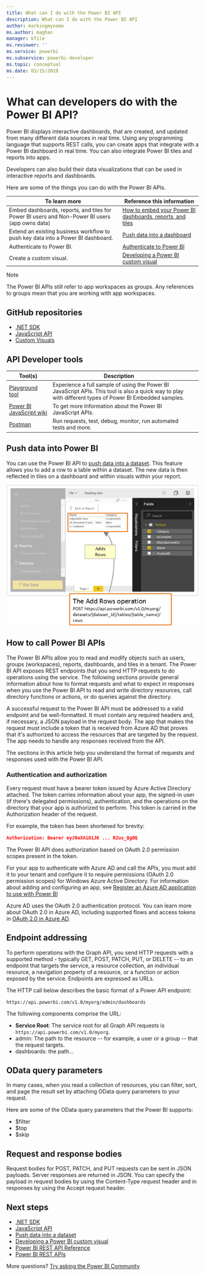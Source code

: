 ```yaml
---
title: What can I do with the Power BI API
description: What can I do with the Power BI API
author: markingmyname
ms.author: maghan
manager: kfile
ms.reviewer: ''
ms.service: powerbi
ms.subservice: powerbi-developer
ms.topic: conceptual
ms.date: 03/15/2019
---
```


# What can developers do with the Power BI API?

Power BI displays interactive dashboards, that are created, and updated from many different data sources in real time. Using any programming language that supports REST calls, you can create apps that integrate with a Power BI dashboard in real time. You can also integrate Power BI tiles and reports into apps.

Developers can also build their data visualizations that can be used in interactive reports and dashboards.

Here are some of the things you can do with the Power BI APIs.

| **To learn more** | **Reference this information** |
| --- | --- |
| Embed dashboards, reports, and tiles for Power BI users and Non-Power BI users (app owns data) |[How to embed your Power BI dashboards, reports, and tiles](embedding-content.md) |
| Extend an existing business workflow to push key data into a Power BI dashboard. |[Push data into a dashboard](walkthrough-push-data.md) |
| Authenticate to Power BI. |[Authenticate to Power BI](get-azuread-access-token.md) |
| Create a custom visual. |[Developing a Power BI custom visual](custom-visual-develop-tutorial.md) |

> [!NOTE]
> The Power BI APIs still refer to app workspaces as groups. Any references to groups mean that you are working with app workspaces.

## GitHub repositories

* [.NET SDK](https://github.com/Microsoft/PowerBI-CSharp)
* [JavaScript API](https://github.com/Microsoft/PowerBI-JavaScript)
* [Custom Visuals](https://github.com/Microsoft/PowerBI-visuals)

## API Developer tools

| Tool(s) | Description |  |  |
|-------------------------|---------------------------------------------------------------------------------------------------------------------------------------------------|---|---|
| [Playground tool](https://microsoft.github.io/PowerBI-JavaScript/demo) | Experience a full sample of using the Power BI JavaScript APIs. This tool is also a quick way to play with different types of Power BI Embedded samples. |  |  |
| [Power BI JavaScript wiki](https://github.com/Microsoft/powerbi-javascript/wiki) | To get more Information about the Power BI JavaScript APIs. |  |  |
| [Postman](https://www.getpostman.com/) | Run requests, test, debug, monitor, run automated tests and more. |

## Push data into Power BI

You can use the Power BI API to [push data into a dataset](walkthrough-push-data.md). This feature allows you to add a row to a table within a dataset. The new data is then reflected in tiles on a dashboard and within visuals within your report.

![Push data sample](media/what-can-you-do/powerbi-push-data.png)

## How to call Power BI APIs

The Power BI APIs allow you to read and modify objects such as users, groups (workspaces), reports, dashboards, and tiles in a tenant. The Power BI API exposes REST endpoints that you send HTTP requests to do operations using the service. The following sections provide general information about how to format requests and what to expect in responses when you use the Power BI API to read and write directory resources, call directory functions or actions, or do queries against the directory.

A successful request to the Power BI API must be addressed to a valid endpoint and be well-formatted. It must contain any required headers and, if necessary, a JSON payload in the request body. The app that makes the request must include a token that is received from Azure AD that proves that it's authorized to access the resources that are targeted by the request. The app needs to handle any responses received from the API.

The sections in this article help you understand the format of requests and responses used with the Power BI API.

### Authentication and authorization

Every request must have a bearer token issued by Azure Active Directory attached. The token carries information about your app, the signed-in user (if there's delegated permissions), authentication, and the operations on the directory that your app is authorized to perform. This token is carried in the Authorization header of the request.

For example, the token has been shortened for brevity:

   ```json
   Authorization: Bearer eyJ0eXAiOiJK ... R2us_QgOQ
   ```

The Power BI API does authorization based on OAuth 2.0 permission scopes present in the token.

For your app to authenticate with Azure AD and call the APIs, you must add it to your tenant and configure it to require permissions (OAuth 2.0 permission scopes) for Windows Azure Active Directory. For information about adding and configuring an app, see [Register an Azure AD application to use with Power BI](register-app.md)

Azure AD uses the OAuth 2.0 authentication protocol. You can learn more about OAuth 2.0 in Azure AD, including supported flows and access tokens in [OAuth 2.0 in Azure AD](https://docs.microsoft.com/previous-versions/azure/dn645545(v=azure.100)).

## Endpoint addressing

To perform operations with the Graph API, you send HTTP requests with a supported method - typically GET, POST, PATCH, PUT, or DELETE -- to an endpoint that targets the service, a resource collection, an individual resource, a navigation property of a resource, or a function or action exposed by the service. Endpoints are expressed as URLs.

The HTTP call below describes the basic format of a Power API endpoint:

   ```https
   https://api.powerbi.com/v1.0/myorg/admin/dashboards
   ```

The following components comprise the URL:

* **Service Root**: The service root for all Graph API requests is ```https://api.powerbi.com/v1.0/myorg```.
* admin: The path to the resource -- for example, a user or a group -- that the request targets.
* dashboards: the path...

## OData query parameters

In many cases, when you read a collection of resources, you can filter, sort, and page the result set by attaching OData query parameters to your request.

Here are some of the OData query parameters that the Power BI supports:

* $filter
* $top
* $skip

## Request and response bodies

Request bodies for POST, PATCH, and PUT requests can be sent in JSON payloads. Server responses are returned in JSON. You can specify the payload in request bodies by using the Content-Type request header and in responses by using the Accept request header.

## Next steps

* [.NET SDK](https://github.com/Microsoft/PowerBI-CSharp)
* [JavaScript API](https://github.com/Microsoft/PowerBI-JavaScript)
* [Push data into a dataset](walkthrough-push-data.md)
* [Developing a Power BI custom visual](custom-visual-develop-tutorial.md)
* [Power BI REST API Reference](rest-api-reference.md)
* [Power BI REST APIs](https://docs.microsoft.com/rest/api/power-bi/)

More questions? [Try asking the Power BI Community](http://community.powerbi.com/)
